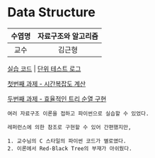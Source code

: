 # Data Structure

| 수엽명 | 자료구조와 알고리즘 |
| :--: | :--: |
| 교수 | 김근형 |

[실습 코드](./handson) | [단위 테스트 로그](https://circleci.com/gh/BetaF1sh/jejunu/tree/master)

[첫번째 과제 - 시간복잡도 계산](report/one.md)

[두번째 과제 - 효율적인 트리 순열 구현](https://www.frontend.moe/posts/tree-traversal/)

```
여러 자료구조 이론을 접하고 파이썬으로 실습할 수 있었다.

레퍼런스에 의한 참조로 구현할 수 있어 간편했지만,

1. 교수님의 C 스타일의 파이썬 코드가 별로였다.
2. 이론에서 Red-Black Tree의 부재가 아쉬웠다.
```
